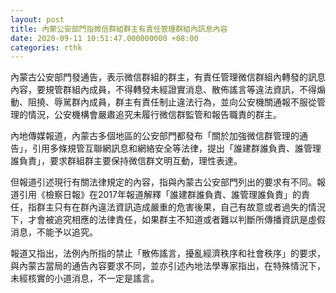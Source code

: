 ```yaml
---
layout: post
title: 內蒙公安部門指微信群組群主有責任管理群組內訊息內容
date: 2020-09-11 10:51:47.000000000 +08:00
categories: rthk
---
```


內蒙古公安部門發通告，表示微信群組的群主，有責任管理微信群組內轉發的訊息內容，要規管群組內成員，不得轉發未經證實消息、散佈謠言等違法資訊，不得煽動、阻撓、辱駡群內成員，群主有責任制止違法行為，並向公安機關通報不服從管理的情況，公安機構會嚴肅追究未履行微信群監管和報告職責的群主。

內地傳媒報道，內蒙古多個地區的公安部門都發布「關於加強微信群管理的通告」，引用多條規管互聯網訊息和網絡安全等法律，提出「誰建群誰負責、誰管理誰負責」，要求群組群主要保持微信群文明互動，理性表達。

但報道引述現行有關法律規定的內容，指與內蒙古公安部門列出的要求有不同。報道引用《檢察日報》在2017年報道解釋「誰建群誰負責、誰管理誰負責」的責任，指群主只有在群內違法資訊造成嚴重的危害後果，自己有故意或者過失的情況下，才會被追究相應的法律責任，如果群主不知道或者難以判斷所傳播資訊是虛假消息，不能予以追究。

報道又指出，法例內所指的禁止「散佈謠言，擾亂經濟秩序和社會秩序」的要求，與內蒙古當局的通告內容要求不同，並亦引述內地法學專家指出，在特殊情況下，未經核實的小道消息，不一定是謠言。
